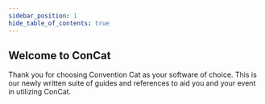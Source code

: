 ```yaml
---
sidebar_position: 1
hide_table_of_contents: true
---
```


## Welcome to ConCat
Thank you for choosing Convention Cat as your software of choice. This is our newly written suite of guides and references to aid you and your event in utilizing ConCat.